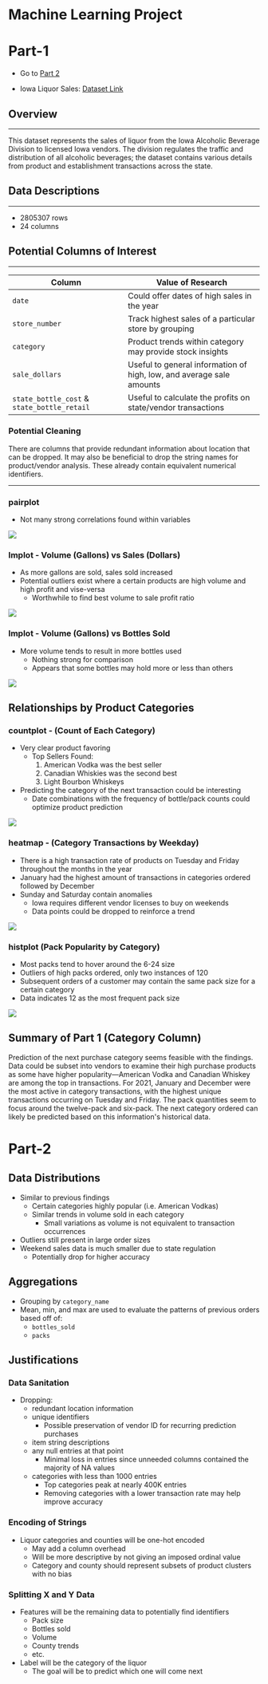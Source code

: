 # Machine Learning Project

# Part-1
- Go to [Part 2](#Part-2)

- Iowa Liquor Sales: [Dataset Link](https://www.kaggle.com/datasets/gabrielramos87/iowa-sales-liquor-jan-2021jan-2022)

## Overview
-----------
This dataset represents the sales of liquor from the Iowa Alcoholic Beverage Division to licensed Iowa vendors. The division regulates the traffic and distribution of all alcoholic beverages; the dataset contains various details from product and establishment transactions across the state.  

## Data Descriptions
---------------
- 2805307 rows
- 24 columns

## Potential Columns of Interest
-----------------
| Column | Value of Research |
| ------- | -------- | 
| `date` | Could offer dates of high sales in the year |
| `store_number` | Track highest sales of a particular store by grouping |
| `category` | Product trends within category may provide stock insights |
| `sale_dollars` | Useful to general information of high, low, and average sale amounts |
| `state_bottle_cost` & `state_bottle_retail` | Useful to calculate the profits on state/vendor transactions |

### Potential Cleaning
There are columns that provide redundant information about location that can be dropped.
It may also be beneficial to drop the string names for product/vendor analysis. These already contain equivalent numerical identifiers.

-----------------
### pairplot
- Not many strong correlations found within variables

![](https://i.imgur.com/3JgBZa3.png)

### lmplot - Volume (Gallons) vs Sales (Dollars)
- As more gallons are sold, sales sold increased
- Potential outliers exist where a certain products are high volume and high profit and vise-versa
  - Worthwhile to find best volume to sale profit ratio

![](https://i.imgur.com/I5FPtfx.png)

### lmplot - Volume (Gallons) vs Bottles Sold
- More volume tends to result in more bottles used
  - Nothing strong for comparison
  - Appears that some bottles may hold more or less than others

![](https://i.imgur.com/xhmkw8B.png)

## Relationships by Product Categories
### countplot - (Count of Each Category)
- Very clear product favoring
  - Top Sellers Found:
    1. American Vodka was the best seller
    2. Canadian Whiskies was the second best
    3. Light Bourbon Whiskeys
- Predicting the category of the next transaction could be interesting
  - Date combinations with the frequency of bottle/pack counts could optimize product prediction

![](https://i.imgur.com/1Q0CnTz.png) 

### heatmap - (Category Transactions by Weekday)
- There is a high transaction rate of products on Tuesday and Friday throughout the months in the year
- January had the highest amount of transactions in categories ordered followed by December
- Sunday and Saturday contain anomalies
  - Iowa requires different vendor licenses to buy on weekends
  - Data points could be dropped to reinforce a trend

![](https://i.imgur.com/aO3nc5z.png)

### histplot (Pack Popularity by Category)
- Most packs tend to hover around the 6-24 size
- Outliers of high packs ordered, only two instances of 120
- Subsequent orders of a customer may contain the same pack size for a certain category
- Data indicates 12 as the most frequent pack size

![](https://i.imgur.com/6Dvzq1e.png)

## Summary of Part 1 (Category Column)
Prediction of the next purchase category seems feasible with the findings. Data could be subset into vendors to examine their high purchase products as some have higher popularity—American Vodka and Canadian Whiskey are among the top in transactions. For 2021, January and December were the most active in category transactions, with the highest unique transactions occurring on Tuesday and Friday. The pack quantities seem to focus around the twelve-pack and six-pack. The next category ordered can likely be predicted based on this information's historical data.

# Part-2

## Data Distributions
- Similar to previous findings
  - Certain categories highly popular (i.e. American Vodkas)
  - Similar trends in volume sold in each category
    - Small variations as volume is not equivalent to transaction occurrences
- Outliers still present in large order sizes
- Weekend sales data is much smaller due to state regulation
  - Potentially drop for higher accuracy

## Aggregations
- Grouping by `category_name`
- Mean, min, and max are used to evaluate the patterns of previous orders based off of:
  - `bottles_sold`
  - `packs`

## Justifications

### Data Sanitation
- Dropping:
  - redundant location information
  - unique identifiers
    - Possible preservation of vendor ID for recurring prediction purchases
  - item string descriptions 
  - any null entries at that point
    - Minimal loss in entries since unneeded columns contained the majority of NA values
  - categories with less than 1000 entries
    - Top categories peak at nearly 400K entries
    - Removing categories with a lower transaction rate may help improve accuracy

### Encoding of Strings
- Liquor categories and counties will be one-hot encoded
  - May add a column overhead
  - Will be more descriptive by not giving an imposed ordinal value
  - Category and county should represent subsets of product clusters with no bias

### Splitting X and Y Data
- Features will be the remaining data to potentially find identifiers
  - Pack size
  - Bottles sold
  - Volume
  - County trends
  - etc.
- Label will be the category of the liquor
  - The goal will be to predict which one will come next

